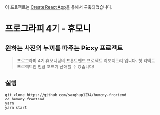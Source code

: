 이 프로젝트는 [Create React App](https://github.com/facebook/create-react-app)을 통해서 구축되었습니다.

# 프로그라피 4기 - 휴모니

## 원하는 사진의 누끼를 따주는 Picxy 프로젝트

> 프로그라피 4기 휴모니팀의 프론트엔드 프로젝트 리포지토리 입니다.
첫 리액트 프로젝트인 만큼 코드가 난해할 수 있습니다!

## 실행

```shell
git clone https://github.com/sanghup1234/humony-frontend
cd humony-frontend
yarn
yarn start
```
